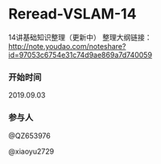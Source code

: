 # Reread-VSLAM-14
14讲基础知识整理（更新中）
整理大纲链接：http://note.youdao.com/noteshare?id=97053c6754e31c74d9ae869a7d740059

### 开始时间

2019.09.03

### 参与人

@QZ653976

@xiaoyu2729
